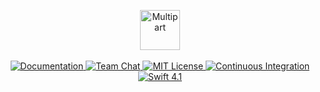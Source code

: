 <p align="center">
    <img src="https://user-images.githubusercontent.com/1342803/38707794-e50a4bda-3e80-11e8-850b-5a3088797edf.png" height="64" alt="Multipart">
    <br>
    <br>
    <a href="https://docs.vapor.codes/3.0/multipart/getting-started/">
        <img src="http://img.shields.io/badge/read_the-docs-2196f3.svg" alt="Documentation">
    </a>
    <a href="https://discord.gg/vapor">
        <img src="https://img.shields.io/discord/431917998102675485.svg" alt="Team Chat">
    </a>
    <a href="LICENSE">
        <img src="http://img.shields.io/badge/license-MIT-brightgreen.svg" alt="MIT License">
    </a>
    <a href="https://circleci.com/gh/vapor/multipart">
        <img src="https://circleci.com/gh/vapor/multipart.svg?style=shield" alt="Continuous Integration">
    </a>
    <a href="https://swift.org">
        <img src="http://img.shields.io/badge/swift-4.1-brightgreen.svg" alt="Swift 4.1">
    </a>
</p>
